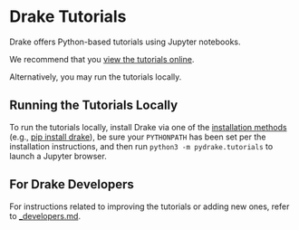 # Drake Tutorials

Drake offers Python-based tutorials using Jupyter notebooks.

We recommend that you
[view the tutorials online](https://deepnote.com/workspace/Drake-0b3b2c53-a7ad-441b-80f8-bf8350752305/project/Tutorials-2b4fc509-aef2-417d-a40d-6071dfed9199/notebook/index-753e3c9d261247ba9f0eb1d7868c18c8).

Alternatively, you may run the tutorials locally.

## Running the Tutorials Locally

To run the tutorials locally, install Drake via one of the [installation
methods](https://drake.mit.edu/installation.html) (e.g., [pip install
drake](https://drake.mit.edu/pip.html)), be sure your `PYTHONPATH` has been set
per the installation instructions, and then run `python3 -m pydrake.tutorials`
to launch a Jupyter browser.

## For Drake Developers

For instructions related to improving the tutorials or adding new ones,
refer to [_developers.md](_developers.md).
